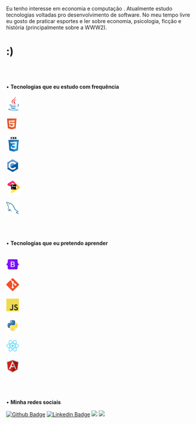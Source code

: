 Eu tenho interesse em economia e computação . Atualmente estudo tecnologias voltadas pro desenvolvimento de software. No meu tempo livre eu gosto de praticar esportes e ler sobre economia, psicologia, ficção e história (principalmente sobre a WWW2).
<h1>:)</h1>
<br><br><br>
• <b>Tecnologias que eu estudo com frequência</b>
<br>
<code>
<img height="40" src="https://github.com/devicons/devicon/blob/master/icons/java/java-original.svg">   
 </code>    
     
<code>
<img height="30" src="https://github.com/devicons/devicon/blob/master/icons/html5/html5-original.svg">
 </code>     
     
<code>
<img height="40" src="https://github.com/devicons/devicon/blob/master/icons/css3/css3-original-wordmark.svg">   
 </code>     
     
<code>
<img height="35" src="https://github.com/devicons/devicon/blob/master/icons/c/c-original.svg">  
 </code>    
     
<code>
<img height="40" src="https://github.com/devicons/devicon/blob/master/icons/jetbrains/jetbrains-original.svg"> 
</code>     
     
<code>
<img height="35" src="https://github.com/devicons/devicon/blob/master/icons/mysql/mysql-original.svg"> 
</code>     
 
 <br><br><br>
• <b>Tecnologias que eu pretendo aprender</b> 
   
<code>
<img height="35" src="https://github.com/devicons/devicon/blob/master/icons/bootstrap/bootstrap-original.svg"> 
</code>     
    
<code>
<img height="35" src="https://github.com/devicons/devicon/blob/master/icons/git/git-original.svg"> 
</code>   

<code>
<img height="35" src="https://github.com/devicons/devicon/blob/master/icons/javascript/javascript-original.svg"> 
</code> 

<code>
<img height="35" src="https://github.com/devicons/devicon/blob/master/icons/python/python-original.svg"> 
</code>

<code>
<img height="35" src="https://github.com/devicons/devicon/blob/master/icons/react/react-original.svg"> 
</code>

<code>
<img height="35" src="https://github.com/devicons/devicon/blob/master/icons/angularjs/angularjs-original.svg"> 
</code>
<br><br><br><br>
• <b>Minha redes sociais</b> <br>

[![Github Badge](https://img.shields.io/badge/-Github-000?style=flat-square&logo=Github&logoColor=white&link=https://github.com/pauloesmelos)](https://github.com/pauloesmelos) [![Linkedin Badge](https://img.shields.io/badge/-LinkedIn-blue?style=flat-square&logo=Linkedin&logoColor=white&link=https://www.linkedin.com/in/null/)](https://www.linkedin.com/in/null/)
<a href="https://wa.me/<035991897871>" alt="WhatsApp" target="_blank"><img src="https://img.shields.io/badge/-WhatsApp-25d366?style=flat-square&labelColor=25d366&logo=whatsapp&logoColor=white&link=https://wa.me/<035991897871>"/></a> <a href="mailto:<paulo.melos@sou.unifal-mg.edu.br>" alt="gmail" target="_blank"><img src="https://img.shields.io/badge/-Gmail-FF0000?style=flat-square&labelColor=FF0000&logo=gmail&logoColor=white&link=mailto:<paulo.melos@sou.unifal-mg.edu.br>" /></a>














<!---
pauloesmelos/pauloesmelos is a ✨ special ✨ repository because its `README.md` (this file) appears on your GitHub profile.
You can click the Preview link to take a look at your changes.
--->
